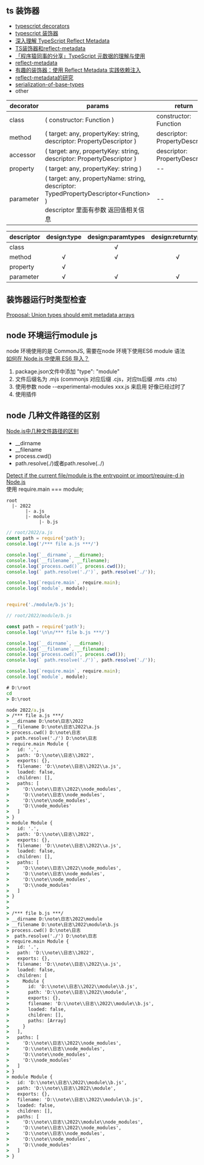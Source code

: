 
## ts 装饰器

- [typescript decorators](https://www.typescriptlang.org/docs/handbook/decorators.html)
- [typescript 装饰器](https://www.tslang.cn/docs/handbook/decorators.html)
- [深入理解 TypeScript Reflect Metadata](https://jkchao.github.io/typescript-book-chinese/tips/metadata.html#%E5%9F%BA%E7%A1%80)
- [TS装饰器和reflect-metadata](https://yqz0203.github.io/decorator-and-reflect-metadata-in-typescript/)
- [「程序猿同事的分享」TypeScript 元数据的理解与使用](https://zhuanlan.zhihu.com/p/166362122)
- [reflect-metadata](https://github.com/rbuckton/reflect-metadata)
- [有趣的装饰器：使用 Reflect Metadata 实践依赖注入](https://zhuanlan.zhihu.com/p/87511653)
- [reflect-metadata的研究](https://juejin.cn/post/6844904152812748807)
- [serialization-of-base-types](https://www.sobyte.net/post/2022-03/typescript-decorators-and-metadata-reflection-api/#serialization-of-base-types)
- other

| decorator | params | return |
| --------- | ------ | ------ |
| class     | \( constructor: Function \) | constructor: Function |
| method    | \( target: any, propertyKey: string, descriptor: PropertyDescriptor \) | descriptor: PropertyDescriptor |
| accessor  | \( target: any, propertyKey: string, descriptor: PropertyDescriptor \) | descriptor: PropertyDescriptor |
| property  | \( target: any, propertyKey: string \) | -- |
| parameter | \( target: any, propertyName: string, descriptor: TypedPropertyDescriptor&lt;Function&gt; \) <br> descriptor 里面有参数 返回值相关信息 | -- |


| descriptor | design:type | design:paramtypes | design:returntype |
| ---------- | :------------: | :----------------: | :-----------------: |
| class      |   | √ |   |
| method     | √ | √ | √ |
| property   | √ |   |   |
| parameter  | √ | √ | √ |


## 装饰器运行时类型检查
[Proposal: Union types should emit metadata arrays](https://github.com/microsoft/TypeScript/issues/9916)

## node 环境运行module js
node 环境使用的是 CommonJS, 需要在node 环境下使用ES6 module 语法  
[如何在 Node.js 中使用 ES6 导入？](https://www.geeksforgeeks.org/how-to-use-an-es6-import-in-node-js/)
1. package.json文件中添加 "type": "module"
2. 文件后缀名为 .mjs (commonjs 对应后缀 .cjs，对应ts后缀 .mts .cts)
3. 使用参数 node --experimental-modules xxx.js 来启用 好像已经过时了
4. 使用插件


## node 几种文件路径的区别
[Node.js中几种文件路径的区别](https://www.jianshu.com/p/e6d6adf34a9b)
- __dirname
- __filename
- process.cwd()
- path.resolve(./)或者path.resolve(../)

[Detect if the current file/module is the entrypoint or import/require-d in Node.js](https://codewithhugo.com/node-module-entry-required/)  
使用 require.main === module;

```
root
  |- 2022
       |- a.js
       |- module
            |- b.js
```

```js
// root/2022/a.js
const path = require('path');
console.log('/*** file a.js ***/')

console.log(`__dirname`, __dirname);
console.log(`__filename`, __filename);
console.log(`process.cwd()`, process.cwd());
console.log(` path.resolve('./')`, path.resolve('./'));

console.log(`require.main`, require.main);
console.log(`module`, module);


require('./module/b.js');
```
```js
// root/2022/module/b.js

const path = require('path');
console.log('\n\n/*** file b.js ***/')

console.log(`__dirname`, __dirname);
console.log(`__filename`, __filename);
console.log(`process.cwd()`, process.cwd());
console.log(` path.resolve('./')`, path.resolve('./'));

console.log(`require.main`, require.main);
console.log(`module`, module);

```

```cmd
# D:\root
cd
> D:\root

node 2022/a.js
> /*** file a.js ***/
> __dirname D:\note\日志\2022
> __filename D:\note\日志\2022\a.js
> process.cwd() D:\note\日志
>  path.resolve('./') D:\note\日志
> require.main Module {
>   id: '.',
>   path: 'D:\\note\\日志\\2022',
>   exports: {},
>   filename: 'D:\\note\\日志\\2022\\a.js',
>   loaded: false,
>   children: [],
>   paths: [
>     'D:\\note\\日志\\2022\\node_modules',
>     'D:\\note\\日志\\node_modules',
>     'D:\\note\\node_modules',
>     'D:\\node_modules'
>   ]
> }
> module Module {
>   id: '.',
>   path: 'D:\\note\\日志\\2022',
>   exports: {},
>   filename: 'D:\\note\\日志\\2022\\a.js',
>   loaded: false,
>   children: [],
>   paths: [
>     'D:\\note\\日志\\2022\\node_modules',
>     'D:\\note\\日志\\node_modules',
>     'D:\\note\\node_modules',
>     'D:\\node_modules'
>   ]
> }
> 
> 
> /*** file b.js ***/
> __dirname D:\note\日志\2022\module
> __filename D:\note\日志\2022\module\b.js
> process.cwd() D:\note\日志
>  path.resolve('./') D:\note\日志
> require.main Module {
>   id: '.',
>   path: 'D:\\note\\日志\\2022',
>   exports: {},
>   filename: 'D:\\note\\日志\\2022\\a.js',
>   loaded: false,
>   children: [
>     Module {
>       id: 'D:\\note\\日志\\2022\\module\\b.js',
>       path: 'D:\\note\\日志\\2022\\module',
>       exports: {},
>       filename: 'D:\\note\\日志\\2022\\module\\b.js',
>       loaded: false,
>       children: [],
>       paths: [Array]
>     }
>   ],
>   paths: [
>     'D:\\note\\日志\\2022\\node_modules',
>     'D:\\note\\日志\\node_modules',
>     'D:\\note\\node_modules',
>     'D:\\node_modules'
>   ]
> }
> module Module {
>   id: 'D:\\note\\日志\\2022\\module\\b.js',
>   path: 'D:\\note\\日志\\2022\\module',
>   exports: {},
>   filename: 'D:\\note\\日志\\2022\\module\\b.js',
>   loaded: false,
>   children: [],
>   paths: [
>     'D:\\note\\日志\\2022\\module\\node_modules',
>     'D:\\note\\日志\\2022\\node_modules',
>     'D:\\note\\日志\\node_modules',
>     'D:\\note\\node_modules',
>     'D:\\node_modules'
>   ]
> }
```